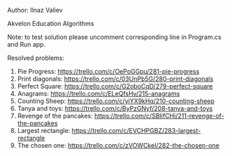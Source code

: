 ﻿Author: Ilnaz Valiev

Akvelon Education Algorithms

Note: to test solution please uncomment corresponding line in Program.cs and Run app.

Resolved problems:

1) Pie Progress: https://trello.com/c/OePoGGpu/281-pie-progress
2) Print diagonals: https://trello.com/c/03UnPb5G/280-print-diagonals
3) Perfect Square: https://trello.com/c/G2oboCqD/279-perfect-square
4) Anagrams: https://trello.com/c/ELeQfsHv/215-anagrams
5) Counting Sheep: https://trello.com/c/yiYX9kHq/210-counting-sheep
6) Tanya and toys: https://trello.com/c/ByPzGNyf/208-tanya-and-toys
7) Revenge of the pancakes: https://trello.com/c/SBIifCHi/211-revenge-of-the-pancakes
8) Largest rectangle: https://trello.com/c/EVCHPGBZ/283-largest-rectangle
9) The chosen one: https://trello.com/c/zVOWCkeI/282-the-chosen-one

